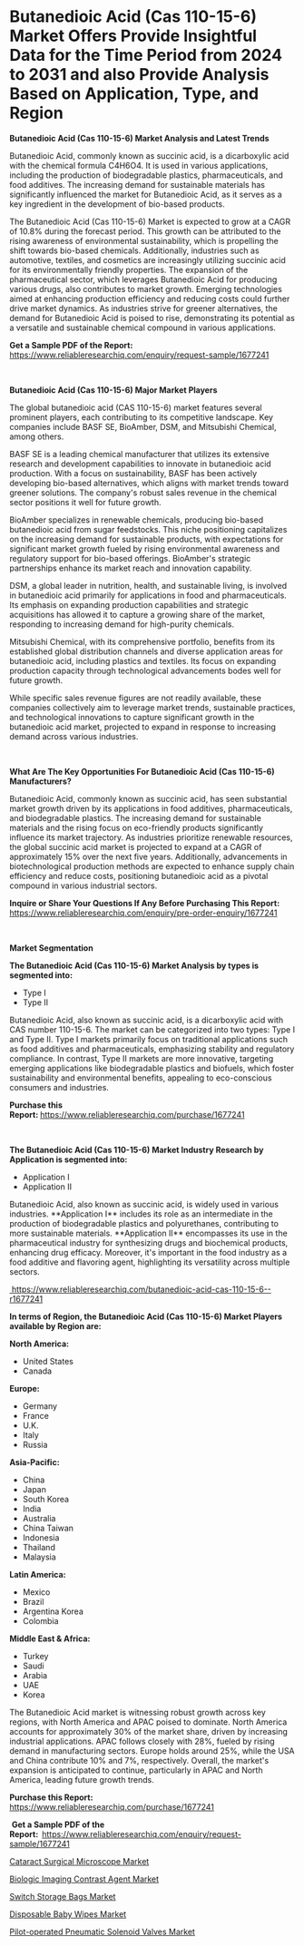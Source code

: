 <p><h1>Butanedioic Acid (Cas 110-15-6) Market Offers Provide Insightful Data for the Time Period from 2024 to 2031 and also Provide Analysis Based on Application, Type, and Region</h1></p><p><strong>Butanedioic Acid (Cas 110-15-6) Market Analysis and Latest Trends</strong></p>
<p><p>Butanedioic Acid, commonly known as succinic acid, is a dicarboxylic acid with the chemical formula C4H6O4. It is used in various applications, including the production of biodegradable plastics, pharmaceuticals, and food additives. The increasing demand for sustainable materials has significantly influenced the market for Butanedioic Acid, as it serves as a key ingredient in the development of bio-based products.</p><p>The Butanedioic Acid (Cas 110-15-6) Market is expected to grow at a CAGR of 10.8% during the forecast period. This growth can be attributed to the rising awareness of environmental sustainability, which is propelling the shift towards bio-based chemicals. Additionally, industries such as automotive, textiles, and cosmetics are increasingly utilizing succinic acid for its environmentally friendly properties. The expansion of the pharmaceutical sector, which leverages Butanedioic Acid for producing various drugs, also contributes to market growth. Emerging technologies aimed at enhancing production efficiency and reducing costs could further drive market dynamics. As industries strive for greener alternatives, the demand for Butanedioic Acid is poised to rise, demonstrating its potential as a versatile and sustainable chemical compound in various applications.</p></p>
<p><strong>Get a Sample PDF of the Report:&nbsp;</strong> <a href="https://www.reliableresearchiq.com/enquiry/request-sample/1677241?utm_campaign=1117&utm_medium=2&utm_source=Github&utm_content=ia&utm_term=12102024&utm_id=butanedioic-acid-cas-110-15-6">https://www.reliableresearchiq.com/enquiry/request-sample/1677241</a></p>
<p>&nbsp;</p>
<p><strong>Butanedioic Acid (Cas 110-15-6) Major Market Players</strong></p>
<p><p>The global butanedioic acid (CAS 110-15-6) market features several prominent players, each contributing to its competitive landscape. Key companies include BASF SE, BioAmber, DSM, and Mitsubishi Chemical, among others.</p><p>BASF SE is a leading chemical manufacturer that utilizes its extensive research and development capabilities to innovate in butanedioic acid production. With a focus on sustainability, BASF has been actively developing bio-based alternatives, which aligns with market trends toward greener solutions. The company's robust sales revenue in the chemical sector positions it well for future growth.</p><p>BioAmber specializes in renewable chemicals, producing bio-based butanedioic acid from sugar feedstocks. This niche positioning capitalizes on the increasing demand for sustainable products, with expectations for significant market growth fueled by rising environmental awareness and regulatory support for bio-based offerings. BioAmber's strategic partnerships enhance its market reach and innovation capability.</p><p>DSM, a global leader in nutrition, health, and sustainable living, is involved in butanedioic acid primarily for applications in food and pharmaceuticals. Its emphasis on expanding production capabilities and strategic acquisitions has allowed it to capture a growing share of the market, responding to increasing demand for high-purity chemicals.</p><p>Mitsubishi Chemical, with its comprehensive portfolio, benefits from its established global distribution channels and diverse application areas for butanedioic acid, including plastics and textiles. Its focus on expanding production capacity through technological advancements bodes well for future growth.</p><p>While specific sales revenue figures are not readily available, these companies collectively aim to leverage market trends, sustainable practices, and technological innovations to capture significant growth in the butanedioic acid market, projected to expand in response to increasing demand across various industries.</p></p>
<p>&nbsp;</p>
<p><strong>What Are The Key Opportunities For Butanedioic Acid (Cas 110-15-6) Manufacturers?</strong></p>
<p><p>Butanedioic Acid, commonly known as succinic acid, has seen substantial market growth driven by its applications in food additives, pharmaceuticals, and biodegradable plastics. The increasing demand for sustainable materials and the rising focus on eco-friendly products significantly influence its market trajectory. As industries prioritize renewable resources, the global succinic acid market is projected to expand at a CAGR of approximately 15% over the next five years. Additionally, advancements in biotechnological production methods are expected to enhance supply chain efficiency and reduce costs, positioning butanedioic acid as a pivotal compound in various industrial sectors.</p></p>
<p><strong>Inquire or Share Your Questions If Any Before Purchasing This Report:</strong> <a href="https://www.reliableresearchiq.com/enquiry/pre-order-enquiry/1677241?utm_campaign=1117&utm_medium=2&utm_source=Github&utm_content=ia&utm_term=12102024&utm_id=butanedioic-acid-cas-110-15-6">https://www.reliableresearchiq.com/enquiry/pre-order-enquiry/1677241</a></p>
<p>&nbsp;</p>
<p><strong>Market Segmentation</strong></p>
<p><strong>The Butanedioic Acid (Cas 110-15-6) Market Analysis by types is segmented into:</strong></p>
<p><ul><li>Type I</li><li>Type II</li></ul></p>
<p><p>Butanedioic Acid, also known as succinic acid, is a dicarboxylic acid with CAS number 110-15-6. The market can be categorized into two types: Type I and Type II. Type I markets primarily focus on traditional applications such as food additives and pharmaceuticals, emphasizing stability and regulatory compliance. In contrast, Type II markets are more innovative, targeting emerging applications like biodegradable plastics and biofuels, which foster sustainability and environmental benefits, appealing to eco-conscious consumers and industries.</p></p>
<p><strong>Purchase this Report:&nbsp;</strong><a href="https://www.reliableresearchiq.com/purchase/1677241?utm_campaign=1117&utm_medium=2&utm_source=Github&utm_content=ia&utm_term=12102024&utm_id=butanedioic-acid-cas-110-15-6">https://www.reliableresearchiq.com/purchase/1677241</a></p>
<p>&nbsp;</p>
<p><strong>The Butanedioic Acid (Cas 110-15-6) Market Industry Research by Application is segmented into:</strong></p>
<p><ul><li>Application I</li><li>Application II</li></ul></p>
<p><p>Butanedioic Acid, also known as succinic acid, is widely used in various industries. **Application I** includes its role as an intermediate in the production of biodegradable plastics and polyurethanes, contributing to more sustainable materials. **Application II** encompasses its use in the pharmaceutical industry for synthesizing drugs and biochemical products, enhancing drug efficacy. Moreover, it's important in the food industry as a food additive and flavoring agent, highlighting its versatility across multiple sectors.</p></p>
<p><a href="https://www.reliableresearchiq.com/butanedioic-acid-cas-110-15-6--r1677241?utm_campaign=1117&utm_medium=2&utm_source=Github&utm_content=ia&utm_term=12102024&utm_id=butanedioic-acid-cas-110-15-6">&nbsp;https://www.reliableresearchiq.com/butanedioic-acid-cas-110-15-6--r1677241</a></p>
<p><strong>In terms of Region, the Butanedioic Acid (Cas 110-15-6) Market Players available by Region are:</strong></p>
<p>
    <p> <strong> North America: </strong>
        <ul>
            <li>United States</li>
            <li>Canada</li>
        </ul>
        </p> 
    <p> <strong> Europe: </strong>
        <ul>
            <li>Germany</li>
            <li>France</li>
            <li>U.K.</li>
            <li>Italy</li>
            <li>Russia</li>
        </ul>
        </p> 
    <p> <strong> Asia-Pacific: </strong>
        <ul>
            <li>China</li>
            <li>Japan</li>
            <li>South Korea</li>
            <li>India</li>
            <li>Australia</li>
            <li>China Taiwan</li>
            <li>Indonesia</li>
            <li>Thailand</li>
            <li>Malaysia</li>
        </ul>
        </p> 
    <p> <strong> Latin America: </strong>
        <ul>
            <li>Mexico</li>
            <li>Brazil</li>
            <li>Argentina Korea</li>
            <li>Colombia</li>
        </ul>
        </p> 
    <p> <strong> Middle East & Africa: </strong>
        <ul>
            <li>Turkey</li>
            <li>Saudi</li>
            <li>Arabia</li>
            <li>UAE</li>
            <li>Korea</li>
        </ul>
    </p>
    </p>
<p><p>The Butanedioic Acid market is witnessing robust growth across key regions, with North America and APAC poised to dominate. North America accounts for approximately 30% of the market share, driven by increasing industrial applications. APAC follows closely with 28%, fueled by rising demand in manufacturing sectors. Europe holds around 25%, while the USA and China contribute 10% and 7%, respectively. Overall, the market's expansion is anticipated to continue, particularly in APAC and North America, leading future growth trends.</p></p>
<p><strong>Purchase this Report: </strong><a href="https://www.reliableresearchiq.com/purchase/1677241?utm_campaign=1117&utm_medium=2&utm_source=Github&utm_content=ia&utm_term=12102024&utm_id=butanedioic-acid-cas-110-15-6">https://www.reliableresearchiq.com/purchase/1677241</a></p>
<p>&nbsp;<strong>Get a Sample PDF of the Report:&nbsp;&nbsp;</strong><a href="https://www.reliableresearchiq.com/enquiry/request-sample/1677241?utm_campaign=1117&utm_medium=2&utm_source=Github&utm_content=ia&utm_term=12102024&utm_id=butanedioic-acid-cas-110-15-6">https://www.reliableresearchiq.com/enquiry/request-sample/1677241</a></p>
<p><strong></strong></p>
<p><p><a href="https://www.linkedin.com/pulse/cataract-surgical-microscope-market-evolution-future-dc3bf?utm_campaign=1117&utm_medium=2&utm_source=Github&utm_content=ia&utm_term=12102024&utm_id=butanedioic-acid-cas-110-15-6">Cataract Surgical Microscope Market</a></p><p><a href="https://github.com/AKSHATREPORTPRIME/Market-Research-Report-List-6/blob/main/biologic-imaging-contrast-agent-market.md?utm_campaign=1117&utm_medium=2&utm_source=Github&utm_content=ia&utm_term=12102024&utm_id=butanedioic-acid-cas-110-15-6">Biologic Imaging Contrast Agent Market</a></p><p><a href="https://www.linkedin.com/pulse/switch-storage-bags-market-overview-regional-outlook-competitive-rp1oe?utm_campaign=1117&utm_medium=2&utm_source=Github&utm_content=ia&utm_term=12102024&utm_id=butanedioic-acid-cas-110-15-6">Switch Storage Bags Market</a></p><p><a href="https://github.com/dariusgach2r/Market-Research-Report-List-1/blob/main/disposable-baby-wipes-market.md?utm_campaign=1117&utm_medium=2&utm_source=Github&utm_content=ia&utm_term=12102024&utm_id=butanedioic-acid-cas-110-15-6">Disposable Baby Wipes Market</a></p><p><a href="https://www.linkedin.com/pulse/booming-pilot-operated-pneumatic-solenoid-valves-market-ztcpf?utm_campaign=1117&utm_medium=2&utm_source=Github&utm_content=ia&utm_term=12102024&utm_id=butanedioic-acid-cas-110-15-6">Pilot-operated Pneumatic Solenoid Valves Market</a></p></p>